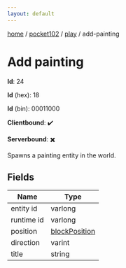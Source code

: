```yaml
---
layout: default
---
```


[home](/)  /  [pocket102](/protocol/pocket102)  /  [play](/protocol/pocket102/play)  /  add-painting

# Add painting

**Id**: 24

**Id** (hex): 18

**Id** (bin): 00011000

**Clientbound**: ✔️

**Serverbound**: ✖️

Spawns a painting entity in the world.

## Fields

Name | Type
---|---
entity id | varlong
runtime id | varlong
position | [blockPosition](/protocol/pocket102/types/block-position)
direction | varint
title | string

